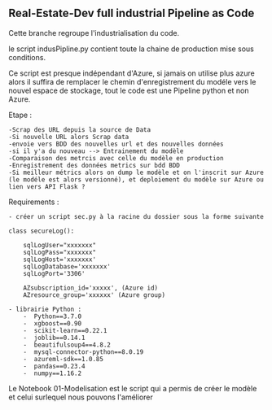 ## Real-Estate-Dev full industrial Pipeline as Code

Cette branche regroupe l'industrialisation du code.

le script indusPipline.py contient toute la chaine de production mise sous conditions.

Ce script est presque indépendant d'Azure, si jamais on utilise plus azure alors il suffira de remplacer le chemin d'enregistrement du modéle vers le nouvel espace de stockage, tout le code est une Pipeline python et non Azure.

Etape : 
    
    -Scrap des URL depuis la source de Data
    -Si nouvelle URL alors Scrap data
    -envoie vers BDD des nouvelles url et des nouvelles données
    -si il y'a du nouveau --> Entrainement du modèle
    -Comparaison des metrcis avec celle du modèle en production
    -Enregistrement des données metrics sur bdd BDD
    -Si meilleur métrics alors on dump le modèle et on l'inscrit sur Azure (le modéle est alors versionné), et deploiement du modèle sur Azure ou lien vers API Flask ?

Requirements :
    
    - créer un script sec.py à la racine du dossier sous la forme suivante

    class secureLog():

        sqlLogUser="xxxxxxx"
        sqlLogPass="xxxxxxx"
        sqlLogHost='xxxxxxx'
        sqlLogDatabase='xxxxxxx'
        sqlLogPort='3306'  

        AZsubscription_id='xxxxx', (Azure id)
        AZresource_group='xxxxxx' (Azure group)

    - librairie Python :
        -  Python==3.7.0
        -  xgboost==0.90
        -  scikit-learn==0.22.1
        -  joblib==0.14.1
        -  beautifulsoup4==4.8.2
        -  mysql-connector-python==8.0.19
        -  azureml-sdk==1.0.85
        -  pandas==0.23.4
        -  numpy==1.16.2

Le Notebook 01-Modelisation est le script qui a permis de créer le modèle et celui surlequel nous pouvons l'améliorer


